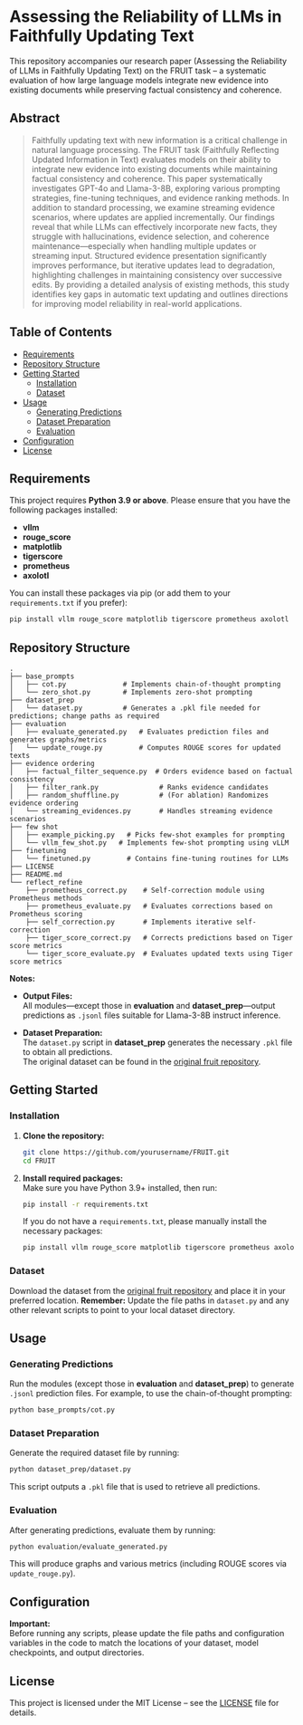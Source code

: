 # Assessing the Reliability of LLMs in Faithfully Updating Text

This repository accompanies our research paper (Assessing the Reliability of LLMs in Faithfully Updating Text) on the FRUIT task – a systematic evaluation of how large language models integrate new evidence into existing documents while preserving factual consistency and coherence.

## Abstract

> Faithfully updating text with new information is a critical challenge in natural language processing. The FRUIT task (Faithfully Reflecting Updated Information in Text) evaluates models on their ability to integrate new evidence into existing documents while maintaining factual consistency and coherence. This paper systematically investigates GPT-4o and Llama-3-8B, exploring various prompting strategies, fine-tuning techniques, and evidence ranking methods. In addition to standard processing, we examine streaming evidence scenarios, where updates are applied incrementally. Our findings reveal that while LLMs can effectively incorporate new facts, they struggle with hallucinations, evidence selection, and coherence maintenance—especially when handling multiple updates or streaming input. Structured evidence presentation significantly improves performance, but iterative updates lead to degradation, highlighting challenges in maintaining consistency over successive edits. By providing a detailed analysis of existing methods, this study identifies key gaps in automatic text updating and outlines directions for improving model reliability in real-world applications.

## Table of Contents

- [Requirements](#requirements)
- [Repository Structure](#repository-structure)
- [Getting Started](#getting-started)
  - [Installation](#installation)
  - [Dataset](#dataset)
- [Usage](#usage)
  - [Generating Predictions](#generating-predictions)
  - [Dataset Preparation](#dataset-preparation)
  - [Evaluation](#evaluation)
- [Configuration](#configuration)
- [License](#license)

## Requirements

This project requires **Python 3.9 or above**. Please ensure that you have the following packages installed:

- **vllm**
- **rouge_score**
- **matplotlib**
- **tigerscore**
- **prometheus**
- **axolotl**

You can install these packages via pip (or add them to your `requirements.txt` if you prefer):

```bash
pip install vllm rouge_score matplotlib tigerscore prometheus axolotl
```

## Repository Structure

```
.
├── base_prompts
│   ├── cot.py              # Implements chain-of-thought prompting
│   └── zero_shot.py        # Implements zero-shot prompting
├── dataset_prep
│   └── dataset.py          # Generates a .pkl file needed for predictions; change paths as required
├── evaluation
│   ├── evaluate_generated.py   # Evaluates prediction files and generates graphs/metrics
│   └── update_rouge.py         # Computes ROUGE scores for updated texts
├── evidence ordering
│   ├── factual_filter_sequence.py  # Orders evidence based on factual consistency
│   ├── filter_rank.py               # Ranks evidence candidates
│   ├── random_shuffline.py          # (For ablation) Randomizes evidence ordering
│   └── streaming_evidences.py       # Handles streaming evidence scenarios
├── few shot
│   ├── example_picking.py   # Picks few-shot examples for prompting
│   └── vllm_few_shot.py   # Implements few-shot prompting using vLLM
├── finetuning
│   └── finetuned.py         # Contains fine-tuning routines for LLMs
├── LICENSE
├── README.md
└── reflect_refine
    ├── prometheus_correct.py    # Self-correction module using Prometheus methods
    ├── prometheus_evaluate.py   # Evaluates corrections based on Prometheus scoring
    ├── self_correction.py       # Implements iterative self-correction
    ├── tiger_score_correct.py   # Corrects predictions based on Tiger score metrics
    └── tiger_score_evaluate.py  # Evaluates updated texts using Tiger score metrics
```

**Notes:**

- **Output Files:**  
  All modules—except those in **evaluation** and **dataset_prep**—output predictions as `.jsonl` files suitable for Llama-3-8B instruct inference.
  
- **Dataset Preparation:**  
  The `dataset.py` script in **dataset_prep** generates the necessary `.pkl` file to obtain all predictions.  
  The original dataset can be found in the [original fruit repository](https://github.com/Horea94/Fruit-Images-Dataset). 

## Getting Started

### Installation

1. **Clone the repository:**

   ```bash
   git clone https://github.com/yourusername/FRUIT.git
   cd FRUIT
   ```

2. **Install required packages:**  
   Make sure you have Python 3.9+ installed, then run:

   ```bash
   pip install -r requirements.txt
   ```

   If you do not have a `requirements.txt`, please manually install the necessary packages:

   ```bash
   pip install vllm rouge_score matplotlib tigerscore prometheus axolotl
   ```

### Dataset

Download the dataset from the [original fruit repository](https://github.com/google-research/language/tree/master/language/fruit) and place it in your preferred location. **Remember:** Update the file paths in `dataset.py` and any other relevant scripts to point to your local dataset directory.

## Usage

### Generating Predictions

Run the modules (except those in **evaluation** and **dataset_prep**) to generate `.jsonl` prediction files. For example, to use the chain-of-thought prompting:

```bash
python base_prompts/cot.py
```

### Dataset Preparation

Generate the required dataset file by running:

```bash
python dataset_prep/dataset.py
```

This script outputs a `.pkl` file that is used to retrieve all predictions.

### Evaluation

After generating predictions, evaluate them by running:

```bash
python evaluation/evaluate_generated.py
```

This will produce graphs and various metrics (including ROUGE scores via `update_rouge.py`).

## Configuration

**Important:**  
Before running any scripts, please update the file paths and configuration variables in the code to match the locations of your dataset, model checkpoints, and output directories.

## License

This project is licensed under the MIT License – see the [LICENSE](LICENSE) file for details.

